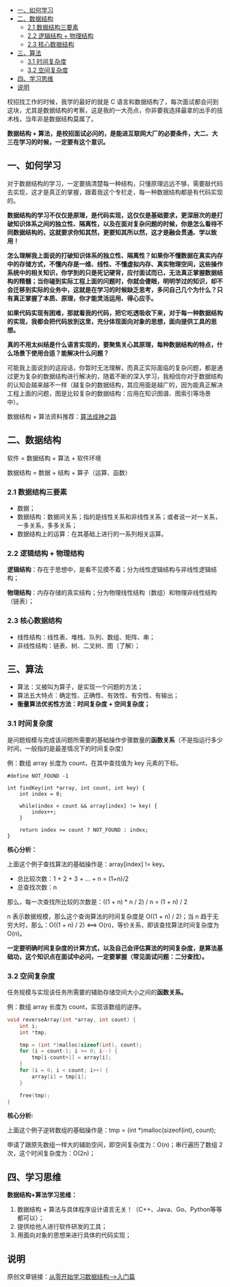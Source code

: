 - [一、如何学习](#一如何学习)
- [二、数据结构](#二数据结构)
  - [2.1 数据结构三要素](#21-数据结构三要素)
  - [2.2 逻辑结构 + 物理结构](#22-逻辑结构--物理结构)
  - [2.3 核心数据结构](#23-核心数据结构)
- [三、算法](#三算法)
  - [3.1 时间复杂度](#31-时间复杂度)
  - [3.2 空间复杂度](#32-空间复杂度)
- [四、学习思维](#四学习思维)
- [说明](#说明)

校招找工作的时候，我学的最好的就是 C 语言和数据结构了，每次面试都会问到这块，尤其是数据结构的考察，这是我的一大亮点，你非要我选择最拿的出手的技术栈，当年非是数据结构莫属了。

**数据结构 + 算法，是校招面试必问的，是能进互联网大厂的必要条件，大二、大三在学习的时候，一定要有这个意识。**

## 一、如何学习

对于数据结构的学习，一定要搞清楚每一种结构，只懂原理远远不够，需要敲代码去实现，这才是真正的掌握，跟着我这个专栏走，每一种数据结构都是有代码实现的。

**数据结构的学习不仅仅是原理，是代码实现，这仅仅是基础要求，更深层次的是打破知识体系之间的独立性、隔离性，以及在面对复杂问题的时候，你是怎么看待不同数据结构的，这就要求你知其然，更要知其所以然，这才是融会贯通、学以致用！**

**怎么理解我上面说的打破知识体系的独立性、隔离性？如果你不懂数据在真实内存中的存储方式，不懂内存是一维、线性、不懂虚拟内存、真实物理空间，这些操作系统中的相关知识，你学到的只是死记硬背，应付面试而已，无法真正掌握数据结构的精髓；当你碰到实际工程上面的问题时，你就会傻眼，明明学过的知识，却不会迁移到实际的业务中，这就是在学习的时候缺乏思考，多问自己几个为什么？只有真正掌握了本质、原理，你才能灵活运用、得心应手。**

**如果代码实现有困难，那就看我的代码，把它吃透吸收下来，对于每一种数据结构的实现，我都会把代码放到这里，充分体现面向对象的思想，面向提供工具的思想。**

**真的不用太纠结是什么语言实现的，要聚焦关心其原理，每种数据结构的特点，什么场景下使用合适？能解决什么问题？**

可能我上面说到的这段话，你暂时无法理解，而真正实际面临的复杂问题，都是通过更为复杂的数据结构进行解决的，随着不断的深入学习，我相信你对于数据结构的认知会越来越不一样（越复杂的数据结构，其应用面是越广的，因为能真正解决工程上面的问题，图是比较复杂的数据结构：应用在知识图谱、图索引等场景中）。

数据结构 + 算法资料推荐：[算法成神之路](https://mp.weixin.qq.com/s?__biz=MzU4MjQ3NzEyNA==&mid=2247483872&idx=1&sn=3c6af181bfe4e9471c7052bdb09006a6&chksm=fdb6f5cbcac17cdd5420bc21948d49b9bfe8d43cada0306d587f3a5dfa88fe0a6c27766231ef&scene=21#wechat_redirect)

## 二、数据结构

软件 = 数据结构 + 算法 + 软件环境

数据结构 = 数据 + 结构 + 算子（运算、函数）

### 2.1 数据结构三要素

- 数据；
- 数据结构：数据间关系；指的是线性关系和非线性关系；或者说一对一关系，一多关系，多多关系；
- 数据结构上的运算：在其基础上进行的一系列相关运算。

### 2.2 逻辑结构 + 物理结构

**逻辑结构**：存在于思想中，是看不见摸不着；分为线性逻辑结构与非线性逻辑结构；

**物理结构**：内存存储的真实结构；分为物理线性结构（数组）和物理非线性结构（链表）；

### 2.3 核心数据结构

- 线性结构：线性表、堆栈、队列、数组、矩阵、串；
- 非线性结构：链表、树、二叉树、图（了解）；

## 三、算法

- 算法：又被叫为算子，是实现一个问题的方法；
- 算法五大特点：确定性、正确性、有效性、有穷性、有输出；
- **衡量算法优劣性方法：时间复杂度 + 空间复杂度；**

### 3.1 时间复杂度

是问题规模与完成该问题所需要的基础操作步骤数量的**函数关系**（不是指运行多少时间，一般指的是最差情况下的时间复杂度）

例：数组 array 长度为 count，在其中查找值为 key 元素的下标。

```c{.line-numbers}
#define NOT_FOUND -1

int findKey(int *array, int count, int key) {
    int index = 0;

    while(index < count && array[index] != key) {
        index++;
    }

    return index >= count ? NOT_FOUND : index;
}
```

**核心分析：**

上面这个例子查找算法的基础操作是：array[index] != key。

- 总比较次数：1 + 2 + 3 + ... + n = (1+n)/2
- 总查找次数：n

那么，每一次查找所比较的次数是：((1 + n) * n / 2) / n = (1 + n) / 2

n 表示数据规模，那么这个查询算法的时间复杂度是 O((1 + n) / 2)；当 n 趋于无穷大时，那么：O((1 + n) / 2) <==> O(n)，等价关系，即该查找算法时间复杂度为 O(n)。

**一定要明确时间复杂度的计算方式，以及自己会评估算法的时间复杂度，是算法基础功，这个知识点在面试中必问，一定要掌握（常见面试问题：二分查找）。**

### 3.2 空间复杂度

任务规模与实现该任务所需要的辅助存储空间大小之间的**函数关系。**

例：数组 array 长度为 count，实现该数组的逆序。

```c
void reverseArray(int *array, int count) {
    int i;
    int *tmp;

    tmp = (int *)malloc(sizeof(int), count);
    for (i = count-1; i >= 0; i--) {
        tmp[i-count+1] = array[i];
    }
    for (i = 0; i < count; i++) {
        array[i] = tmp[i];
    }

    free(tmp);
}
```

**核心分析:**

上面这个例子逆转数组的基础操作是：tmp = (int *)malloc(sizeof(int), count);

申请了跟原先数组一样大的辅助空间，即空间复杂度为：O(n)；串行遍历了数组 2 次，这个时间复杂度为：O(2n)；

## 四、学习思维

**数据结构+算法学习思维：**

1. 数据结构 + 算法与具体程序设计语言无关！（C++、Java、Go、Python等等都可以）；
2. 提供给他人进行软件研发的工具；
3. 用面向对象的思想来进行具体的代码实现；

## 说明

原创文章链接：[从零开始学习数据结构-->入门篇](https://mp.weixin.qq.com/s?__biz=MzU4MjQ3NzEyNA==&mid=2247484859&idx=1&sn=faf46c7171a5bc93d6a3c3c6f1988825&chksm=fdb6f190cac178868c5fac6e6ea75cf1588db0b46a2449262330fd89f477c84fa3460302fa8e&token=1250675081&lang=zh_CN#rd)
